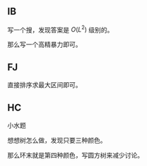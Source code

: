 ## IB
写一个搜，发现答案是 $O(L ^ 2)$ 级别的。

那么写一个高精暴力即可。

## FJ
直接排序求最大区间即可。

## HC
小水题

想想树怎么做，发现只要三种颜色。

那么环末就是第四种颜色，写圆方树来减少讨论。

